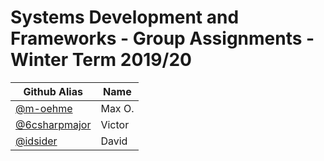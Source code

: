 # Systems Development and Frameworks - Group Assignments - Winter Term 2019/20

| Github Alias                                         | Name         |
| ---------------------------------------------------- | ------------ |
| [@m-oehme](https://github.com/m-oehme)               | Max O.       |
| [@6csharpmajor](https://github.com/6csharpmajor)     | Victor       |
| [@idsider](https://github.com/idsider)               | David        |
